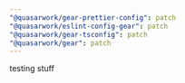 ```yaml
---
"@quasarwork/gear-prettier-config": patch
"@quasarwork/eslint-config-gear": patch
"@quasarwork/gear-tsconfig": patch
"@quasarwork/gear": patch
---
```


testing stuff
